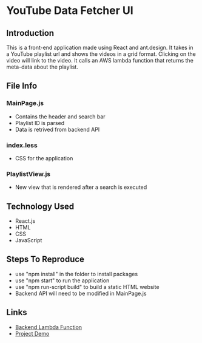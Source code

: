 # YouTube Data Fetcher UI
## Introduction
This is a front-end application made using React and ant.design. It takes in a YouTube playlist url and shows the videos in a grid format. Clicking on the video will link to the video. It calls an AWS lambda function that returns the meta-data about the playlist.

## File Info
### **MainPage.js**
* Contains the header and search bar
* Playlist ID is parsed
* Data is retrived from backend API

### **index.less**
* CSS for the application

### **PlaylistView.js**
* New view that is rendered after a search is executed

## Technology Used
- React.js
- HTML
- CSS
- JavaScript

## Steps To Reproduce
* use "npm install" in the folder to install packages
* use "npm start" to run the application
* use "npm run-script build" to build a static HTML website
* Backend API will need to be modified in MainPage.js

## Links
* [Backend Lambda Function](https://github.com/nimitpatel26/YouTube-Data-Fetcher)
* [Project Demo](https://youtu.be/VKYjhC71Sxg)
